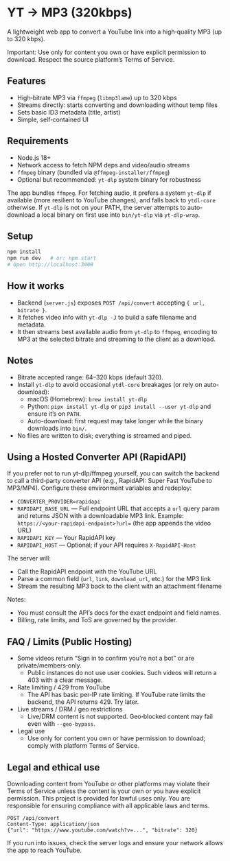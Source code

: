 # YT → MP3 (320kbps)

A lightweight web app to convert a YouTube link into a high‑quality MP3 (up to 320 kbps).

Important: Use only for content you own or have explicit permission to download. Respect the source platform’s Terms of Service.

## Features

- High‑bitrate MP3 via `ffmpeg` (`libmp3lame`) up to 320 kbps
- Streams directly: starts converting and downloading without temp files
- Sets basic ID3 metadata (title, artist)
- Simple, self‑contained UI

## Requirements

- Node.js 18+
- Network access to fetch NPM deps and video/audio streams
- `ffmpeg` binary (bundled via `@ffmpeg-installer/ffmpeg`)
- Optional but recommended: `yt-dlp` system binary for robustness

The app bundles `ffmpeg`. For fetching audio, it prefers a system `yt-dlp` if available (more resilient to YouTube changes), and falls back to `ytdl-core` otherwise. If `yt-dlp` is not on your PATH, the server attempts to auto-download a local binary on first use into `bin/yt-dlp` via `yt-dlp-wrap`.

## Setup

```bash
npm install
npm run dev   # or: npm start
# Open http://localhost:3000
```

## How it works

- Backend (`server.js`) exposes `POST /api/convert` accepting `{ url, bitrate }`.
- It fetches video info with `yt-dlp -J` to build a safe filename and metadata.
- It then streams best available audio from `yt-dlp` to `ffmpeg`, encoding to MP3 at the selected bitrate and streaming to the client as a download.

## Notes

- Bitrate accepted range: 64–320 kbps (default 320).
- Install `yt-dlp` to avoid occasional `ytdl-core` breakages (or rely on auto-download):
  - macOS (Homebrew): `brew install yt-dlp`
  - Python: `pipx install yt-dlp` or `pip3 install --user yt-dlp` and ensure it’s on `PATH`.
  - Auto-download: first request may take longer while the binary downloads into `bin/`.
- No files are written to disk; everything is streamed and piped.

## Using a Hosted Converter API (RapidAPI)

If you prefer not to run yt-dlp/ffmpeg yourself, you can switch the backend to call a third‑party converter API (e.g., RapidAPI: Super Fast YouTube to MP3/MP4). Configure these environment variables and redeploy:

- `CONVERTER_PROVIDER=rapidapi`
- `RAPIDAPI_BASE_URL` — Full endpoint URL that accepts a `url` query param and returns JSON with a downloadable MP3 link. Example: `https://<your-rapidapi-endpoint>?url=` (the app appends the video URL)
- `RAPIDAPI_KEY` — Your RapidAPI key
- `RAPIDAPI_HOST` — Optional; if your API requires `X-RapidAPI-Host`

The server will:
- Call the RapidAPI endpoint with the YouTube URL
- Parse a common field (`url`, `link`, `download_url`, etc.) for the MP3 link
- Stream the resulting MP3 back to the client with an attachment filename

Notes:
- You must consult the API’s docs for the exact endpoint and field names.
- Billing, rate limits, and ToS are governed by the provider.

## FAQ / Limits (Public Hosting)

- Some videos return “Sign in to confirm you’re not a bot” or are private/members‑only.
  - Public instances do not use user cookies. Such videos will return a 403 with a clear message.
- Rate limiting / 429 from YouTube
  - The API has basic per‑IP rate limiting. If YouTube rate limits the backend, the API returns 429. Try later.
- Live streams / DRM / geo restrictions
  - Live/DRM content is not supported. Geo‑blocked content may fail even with `--geo-bypass`.
- Legal use
  - Use only for content you own or have permission to download; comply with platform Terms of Service.

## Legal and ethical use

Downloading content from YouTube or other platforms may violate their Terms of Service unless the content is your own or you have explicit permission. This project is provided for lawful uses only. You are responsible for ensuring compliance with all applicable laws and terms.

```text
POST /api/convert
Content-Type: application/json
{"url": "https://www.youtube.com/watch?v=...", "bitrate": 320}
```

If you run into issues, check the server logs and ensure your network allows the app to reach YouTube.
